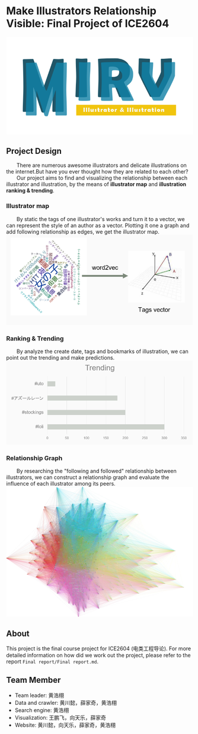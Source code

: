 # Make Illustrators Relationship Visible: Final Project of ICE2604
<img src="Final report/img/logo.png"></img>


## Project Design
&emsp;&emsp;There are numerous awesome illustrators and delicate illustrations on the internet.But have you ever thought how they are related to each other?  
&emsp;&emsp;Our project aims to find and visualizing the relationship between each illustrator and illustration, by the means of **illustrator map** and **illustration ranking & trending**.  
### Illustrator map
&emsp;&emsp;By static the tags of one illustrator's works and turn it to a vector, we can represent the style of an author as a vector. Plotting it one a graph and add following relationship as edges, we get the illustrator map.  
<img src="Final report/img/word2vec.png"></img>

### Ranking & Trending
&emsp;&emsp;By analyze the create date, tags and bookmarks of illustration, we can point out the trending and make predictions.
<img src="Final report/img/trending.png"></img>

### Relationship Graph
&emsp;&emsp;By researching the "following and followed" relationship between illustrators, we can construct a relationship graph and evaluate the influence of each illustrator among its peers.  
<img src="Final report/img/relation_graph.jpeg">

## About
This project is the final course project for ICE2604 (电类工程导论). For more detailed information on how did we work out the project, please refer to the report `Final report/Final report.md`.
## Team Member
- Team leader: 黄浩栩
- Data and crawler: 黄川懿，薛家奇，黄浩栩
- Search engine: 黄浩栩
- Visualization: 王鹏飞，向天乐，薛家奇
- Website: 黄川懿，向天乐，薛家奇，黄浩栩